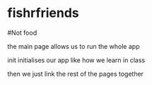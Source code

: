 # fishrfriends

#Not food

the main page allows us to run the whole app

init initialises our app like how we learn in class

then we just link the rest of the pages together